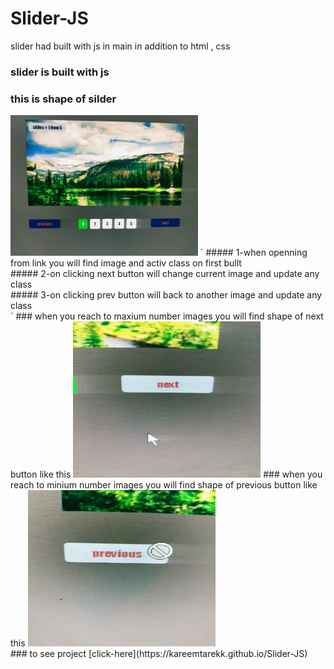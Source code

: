 # Slider-JS
slider had built with js in main in addition to html , css
### slider is built with js
### this is shape of silder
<img src="https://github.com/kareemtarekK/Slider-JS/blob/main/imgReadme/7.jpg" width="300px">
</hr>
`
##### 1-when openning from link you will find image and activ class on first bullt
</br>
##### 2-on clicking next button will change current image and update any class 
</br>
##### 3-on clicking prev button will back to another image and update any class 
</br>
`
</hr>
### when you reach to maxium number images you will find shape of next button like this
<img src="https://github.com/kareemtarekK/Slider-JS/blob/main/imgReadme/8.jpg" width="300px" height="250px">
</hr>
### when you reach to minium number images you will find shape of previous button like this
<img src="https://github.com/kareemtarekK/Slider-JS/blob/main/imgReadme/9.jpg" width="300px" height="250px">
</br>
### to see project [click-here](https://kareemtarekk.github.io/Slider-JS)


